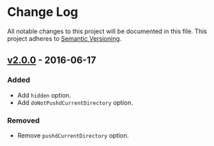 # Change Log

All notable changes to this project will be documented in this file.
This project adheres to [Semantic Versioning](http://semver.org/).

## [v2.0.0] - 2016-06-17

### Added

- Add `hidden` option.
- Add `doNotPushdCurrentDirectory` option.

### Removed

- Remove `pushdCurrentDirectory` option.

[v2.0.0]: https://github.com/resin-io-modules/elevator/compare/v1.0.0...v2.0.0
